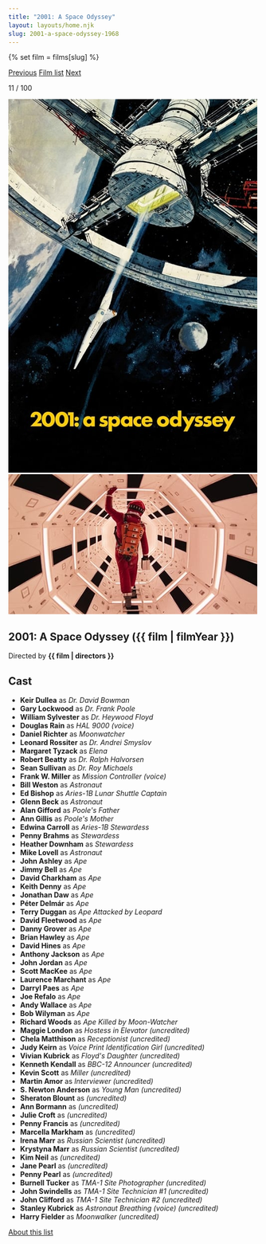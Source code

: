 ```yaml
---
title: "2001: A Space Odyssey"
layout: layouts/home.njk
slug: 2001-a-space-odyssey-1968
---
```


{% set film = films[slug] %}

<nav class="films">
  <a class="prev" href="../in-the-heat-of-the-night-1967">Previous</a>
  <a href="../">Film list</a>
  <a class="next" href="../bullitt-1968">Next</a>
</nav>

<p>11 / 100</p>

<article class="film">
  <div class="backdrop-and-poster">
    <img class="poster" src="../films/posters/2001-a-space-odyssey-1968.jpg" alt="">
    <img class="backdrop" src="../films/backdrops/2001-a-space-odyssey-1968.jpg" alt="">
  </div>

  <h1>2001: A Space Odyssey ({{ film | filmYear }})</h1>

  

  <p class="director">
    Directed by <strong>{{ film | directors }}</strong>
  </p>


  <h2>
    Cast
  </h2>
  <ul>
            <li><strong>Keir Dullea</strong> as <em>Dr. David Bowman</em></li>
        <li><strong>Gary Lockwood</strong> as <em>Dr. Frank Poole</em></li>
        <li><strong>William Sylvester</strong> as <em>Dr. Heywood Floyd</em></li>
        <li><strong>Douglas Rain</strong> as <em>HAL 9000 (voice)</em></li>
        <li><strong>Daniel Richter</strong> as <em>Moonwatcher</em></li>
        <li><strong>Leonard Rossiter</strong> as <em>Dr. Andrei Smyslov</em></li>
        <li><strong>Margaret Tyzack</strong> as <em>Elena</em></li>
        <li><strong>Robert Beatty</strong> as <em>Dr. Ralph Halvorsen</em></li>
        <li><strong>Sean Sullivan</strong> as <em>Dr. Roy Michaels</em></li>
        <li><strong>Frank W. Miller</strong> as <em>Mission Controller (voice)</em></li>
        <li><strong>Bill Weston</strong> as <em>Astronaut</em></li>
        <li><strong>Ed Bishop</strong> as <em>Aries-1B Lunar Shuttle Captain</em></li>
        <li><strong>Glenn Beck</strong> as <em>Astronaut</em></li>
        <li><strong>Alan Gifford</strong> as <em>Poole's Father</em></li>
        <li><strong>Ann Gillis</strong> as <em>Poole's Mother</em></li>
        <li><strong>Edwina Carroll</strong> as <em>Aries-1B Stewardess</em></li>
        <li><strong>Penny Brahms</strong> as <em>Stewardess</em></li>
        <li><strong>Heather Downham</strong> as <em>Stewardess</em></li>
        <li><strong>Mike Lovell</strong> as <em>Astronaut</em></li>
        <li><strong>John Ashley</strong> as <em>Ape</em></li>
        <li><strong>Jimmy Bell</strong> as <em>Ape</em></li>
        <li><strong>David Charkham</strong> as <em>Ape</em></li>
        <li><strong>Keith Denny</strong> as <em>Ape</em></li>
        <li><strong>Jonathan Daw</strong> as <em>Ape</em></li>
        <li><strong>Péter Delmár</strong> as <em>Ape</em></li>
        <li><strong>Terry Duggan</strong> as <em>Ape Attacked by Leopard</em></li>
        <li><strong>David Fleetwood</strong> as <em>Ape</em></li>
        <li><strong>Danny Grover</strong> as <em>Ape</em></li>
        <li><strong>Brian Hawley</strong> as <em>Ape</em></li>
        <li><strong>David Hines</strong> as <em>Ape</em></li>
        <li><strong>Anthony Jackson</strong> as <em>Ape</em></li>
        <li><strong>John Jordan</strong> as <em>Ape</em></li>
        <li><strong>Scott MacKee</strong> as <em>Ape</em></li>
        <li><strong>Laurence Marchant</strong> as <em>Ape</em></li>
        <li><strong>Darryl Paes</strong> as <em>Ape</em></li>
        <li><strong>Joe Refalo</strong> as <em>Ape</em></li>
        <li><strong>Andy Wallace</strong> as <em>Ape</em></li>
        <li><strong>Bob Wilyman</strong> as <em>Ape</em></li>
        <li><strong>Richard Woods</strong> as <em>Ape Killed by Moon-Watcher</em></li>
        <li><strong>Maggie London</strong> as <em>Hostess in Elevator (uncredited)</em></li>
        <li><strong>Chela Matthison</strong> as <em>Receptionist (uncredited)</em></li>
        <li><strong>Judy Keirn</strong> as <em>Voice Print Identification Girl (uncredited)</em></li>
        <li><strong>Vivian Kubrick</strong> as <em>Floyd's Daughter (uncredited)</em></li>
        <li><strong>Kenneth Kendall</strong> as <em>BBC-12 Announcer (uncredited)</em></li>
        <li><strong>Kevin Scott</strong> as <em>Miller (uncredited)</em></li>
        <li><strong>Martin Amor</strong> as <em>Interviewer (uncredited)</em></li>
        <li><strong>S. Newton Anderson</strong> as <em>Young Man (uncredited)</em></li>
        <li><strong>Sheraton Blount</strong> as <em>(uncredited)</em></li>
        <li><strong>Ann Bormann</strong> as <em>(uncredited)</em></li>
        <li><strong>Julie Croft</strong> as <em>(uncredited)</em></li>
        <li><strong>Penny Francis</strong> as <em>(uncredited)</em></li>
        <li><strong>Marcella Markham</strong> as <em>(uncredited)</em></li>
        <li><strong>Irena Marr</strong> as <em>Russian Scientist (uncredited)</em></li>
        <li><strong>Krystyna Marr</strong> as <em>Russian Scientist (uncredited)</em></li>
        <li><strong>Kim Neil</strong> as <em>(uncredited)</em></li>
        <li><strong>Jane Pearl</strong> as <em>(uncredited)</em></li>
        <li><strong>Penny Pearl</strong> as <em>(uncredited)</em></li>
        <li><strong>Burnell Tucker</strong> as <em>TMA-1 Site Photographer (uncredited)</em></li>
        <li><strong>John Swindells</strong> as <em>TMA-1 Site Technician #1 (uncredited)</em></li>
        <li><strong>John Clifford</strong> as <em>TMA-1 Site Technician #2 (uncredited)</em></li>
        <li><strong>Stanley Kubrick</strong> as <em>Astronaut Breathing (voice) (uncredited)</em></li>
        <li><strong>Harry Fielder</strong> as <em>Moonwalker (uncredited)</em></li>
  </ul>
</article>
<footer>
  <a href="../about">About this list</a>
</footer>
